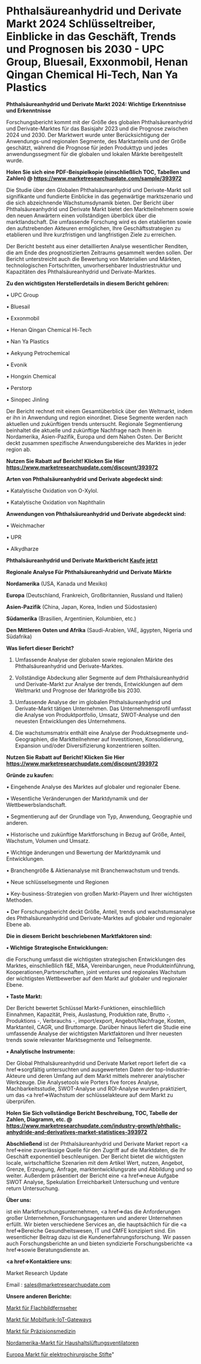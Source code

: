 # Phthalsäureanhydrid und Derivate Markt 2024 Schlüsseltreiber, Einblicke in das Geschäft, Trends und Prognosen bis 2030 - UPC Group, Bluesail, Exxonmobil, Henan Qingan Chemical Hi-Tech, Nan Ya Plastics

<strong>Phthalsäureanhydrid und Derivate Markt 2024: Wichtige Erkenntnisse und Erkenntnisse</strong>

Forschungsbericht kommt mit der Größe des globalen Phthalsäureanhydrid und Derivate-Marktes für das Basisjahr 2023 und die Prognose zwischen 2024 und 2030. Der Marktwert wurde unter Berücksichtigung der Anwendungs-und regionalen Segmente, des Marktanteils und der Größe geschätzt, während die Prognose für jeden Produkttyp und jedes anwendungssegment für die globalen und lokalen Märkte bereitgestellt wurde.

<strong>Holen Sie sich eine PDF-Beispielkopie (einschließlich TOC, Tabellen und Zahlen) @
</strong><strong><a href=https://www.marketresearchupdate.com/sample/393972><strong>https://www.marketresearchupdate.com/sample/393972</u></font></a></strong></strong>

Die Studie über den Globalen Phthalsäureanhydrid und Derivate-Markt soll signifikante und fundierte Einblicke in das gegenwärtige marktszenario und die sich abzeichnende Wachstumsdynamik bieten. Der Bericht über Phthalsäureanhydrid und Derivate Markt bietet den Marktteilnehmern sowie den neuen Anwärtern einen vollständigen überblick über die marktlandschaft. Die umfassende Forschung wird es den etablierten sowie den aufstrebenden Akteuren ermöglichen, Ihre Geschäftsstrategien zu etablieren und Ihre kurzfristigen und langfristigen Ziele zu erreichen.

Der Bericht besteht aus einer detaillierten Analyse wesentlicher Renditen, die am Ende des prognostizierten Zeitraums gesammelt werden sollen. Der Bericht unterstreicht auch die Bewertung von Materialien und Märkten, technologischen Fortschritten, unvorhersehbarer Industriestruktur und Kapazitäten des Phthalsäureanhydrid und Derivate-Marktes.

<strong>Zu den wichtigsten Herstellerdetails in diesem Bericht gehören:</strong>

• UPC Group

• Bluesail

• Exxonmobil

• Henan Qingan Chemical Hi-Tech

• Nan Ya Plastics

• Aekyung Petrochemical

• Evonik

• Hongxin Chemical

• Perstorp

• Sinopec Jinling

Der Bericht rechnet mit einem Gesamtüberblick über den Weltmarkt, indem er ihn in Anwendung und region einordnet. Diese Segmente werden nach aktuellen und zukünftigen trends untersucht. Regionale Segmentierung beinhaltet die aktuelle und zukünftige Nachfrage nach Ihnen in Nordamerika, Asien-Pazifik, Europa und dem Nahen Osten. Der Bericht deckt zusammen spezifische Anwendungsbereiche des Marktes in jeder region ab.

<strong>Nutzen Sie Rabatt auf Bericht! Klicken Sie Hier
</strong><strong><a href=https://www.marketresearchupdate.com/discount/393972>https://www.marketresearchupdate.com/discount/393972</b></u></font></strong></a>

<strong>Arten von Phthalsäureanhydrid und Derivate abgedeckt sind:</strong>

• Katalytische Oxidation von O-Xylol.

• Katalytische Oxidation von Naphthalin

<strong>Anwendungen von Phthalsäureanhydrid und Derivate abgedeckt sind:</strong>

• Weichmacher

• UPR

• Alkydharze

<strong>Phthalsäureanhydrid und Derivate Marktbericht <a href=https://www.marketresearchupdate.com/buynow/393972>Kaufe jetzt</a></strong>

<strong>Regionale Analyse Für Phthalsäureanhydrid und Derivate Märkte</strong>

<strong>Nordamerika</strong> (USA, Kanada und Mexiko)

<strong>Europa</strong> (Deutschland, Frankreich, Großbritannien, Russland und Italien)

<strong>Asien-Pazifik</strong> (China, Japan, Korea, Indien und Südostasien)

<strong>Südamerika</strong> (Brasilien, Argentinien, Kolumbien, etc.)

<strong>Den Mittleren</strong> <strong>Osten und Afrika</strong> (Saudi-Arabien, VAE, ägypten, Nigeria und Südafrika)

<strong>Was liefert dieser Bericht?</strong>

1. Umfassende Analyse der globalen sowie regionalen Märkte des Phthalsäureanhydrid und Derivate-Marktes.

2. Vollständige Abdeckung aller Segmente auf dem Phthalsäureanhydrid und Derivate-Markt zur Analyse der trends, Entwicklungen auf dem Weltmarkt und Prognose der Marktgröße bis 2030.

3. Umfassende Analyse der im globalen Phthalsäureanhydrid und Derivate-Markt tätigen Unternehmen. Das Unternehmensprofil umfasst die Analyse von Produktportfolio, Umsatz, SWOT-Analyse und den neuesten Entwicklungen des Unternehmens.

4. Die wachstumsmatrix enthält eine Analyse der Produktsegmente und-Geographien, die Marktteilnehmer auf Investitionen, Konsolidierung, Expansion und/oder Diversifizierung konzentrieren sollten.

<strong>Nutzen Sie Rabatt auf Bericht! Klicken Sie Hier
</strong><strong><a href=https://www.marketresearchupdate.com/discount/393972>https://www.marketresearchupdate.com/discount/393972</b></u></font></strong></a>

<strong>Gründe zu kaufen:</strong>

• Eingehende Analyse des Marktes auf globaler und regionaler Ebene.

• Wesentliche Veränderungen der Marktdynamik und der Wettbewerbslandschaft.

• Segmentierung auf der Grundlage von Typ, Anwendung, Geographie und anderen.

• Historische und zukünftige Marktforschung in Bezug auf Größe, Anteil, Wachstum, Volumen und Umsatz.

• Wichtige änderungen und Bewertung der Marktdynamik und Entwicklungen.

• Branchengröße &amp; Aktienanalyse mit Branchenwachstum und trends.

• Neue schlüsselsegmente und Regionen

• Key-business-Strategien von großen Markt-Playern und Ihrer wichtigsten Methoden.

• Der Forschungsbericht deckt Größe, Anteil, trends und wachstumsanalyse des Phthalsäureanhydrid und Derivate-Marktes auf globaler und regionaler Ebene ab.

<strong>Die in diesem Bericht beschriebenen Marktfaktoren sind:</strong>

<strong>• Wichtige Strategische Entwicklungen:</strong>

die Forschung umfasst die wichtigsten strategischen Entwicklungen des Marktes, einschließlich f&amp;E, M&amp;A, Vereinbarungen, neue Produkteinführung, Kooperationen,Partnerschaften, joint ventures und regionales Wachstum der wichtigsten Wettbewerber auf dem Markt auf globaler und regionaler Ebene.

<strong>• Taste Markt:</strong>

Der Bericht bewertet Schlüssel Markt-Funktionen, einschließlich Einnahmen, Kapazität, Preis, Auslastung, Produktion rate, Brutto -, Produktions -, Verbrauchs -, import/export, Angebot/Nachfrage, Kosten, Marktanteil, CAGR, und Bruttomarge. Darüber hinaus liefert die Studie eine umfassende Analyse der wichtigsten Marktfaktoren und Ihrer neuesten trends sowie relevanter Marktsegmente und Teilsegmente.

<strong>• Analytische Instrumente:</strong>

Der Global Phthalsäureanhydrid und Derivate Market report liefert die <a href=>sorgf</a>ältig untersuchten und ausgewerteten Daten der top-Industrie-Akteure und deren Umfang auf dem Markt mittels mehrerer analytischer Werkzeuge. Die Analysetools wie Porters five forces Analyse, Machbarkeitsstudie, SWOT-Analyse und ROI-Analyse wurden praktiziert, um das <a href=>Wachstum</a> der schlüsselakteure auf dem Markt zu überprüfen.

<strong>Holen Sie Sich vollständige Bericht Beschreibung, TOC, Tabelle der Zahlen, Diagramm, etc. @ </strong><strong><a href=https://www.marketresearchupdate.com/industry-growth/phthalic-anhydride-and-derivatives-market-statistices-393972>https://www.marketresearchupdate.com/industry-growth/phthalic-anhydride-and-derivatives-market-statistices-393972</a></font></strong>

<strong>Abschließend</strong> ist der Phthalsäureanhydrid und Derivate Market report <a href=>eine</a> zuverlässige Quelle für den Zugriff auf die Marktdaten, die Ihr Geschäft exponentiell beschleunigen. Der Bericht bietet die wichtigsten locale, wirtschaftliche Szenarien mit dem Artikel Wert, nutzen, Angebot, Grenze, Erzeugung, Anfrage, marktentwicklungsrate und Abbildung und so weiter. Außerdem präsentiert der Bericht eine <a href=>neue</a> Aufgabe SWOT Analyse, Spekulation Erreichbarkeit Untersuchung und venture return Untersuchung.

<strong>Über uns:</strong>

 ist ein Marktforschungsunternehmen, <a href=>das</a> die Anforderungen großer Unternehmen, Forschungsagenturen und anderer Unternehmen erfüllt. Wir bieten verschiedene Services an, die hauptsächlich für die <a href=>Bereiche</a> Gesundheitswesen, IT und CMFE konzipiert sind. Ein wesentlicher Beitrag dazu ist die Kundenerfahrungsforschung. Wir passen auch Forschungsberichte an und bieten syndizierte Forschungsberichte <a href=>sowie</a> Beratungsdienste an.

<strong><a href=>Kontaktiere uns:</a></strong>

Market Research Update

Email : sales@marketresearchupdate.com

<strong>Unsere anderen Berichte:</strong>

<a href=https://www.linkedin.com/pulse/flat-panel-tv-market-has-huge-demand-worldwide>Markt für Flachbildfernseher</a>

<a href=https://www.linkedin.com/pulse/cellular-iot-gateways-market-2023-remarking>Markt für Mobilfunk-IoT-Gateways</a>

<a href=https://www.linkedin.com/pulse/precision-medicine-market-research-report-reveals>Markt für Präzisionsmedizin</a>

<a href=https://www.linkedin.com/pulse/north-america-household-ventilation-fan-market-expecting>Nordamerika-Markt für Haushaltslüftungsventilatoren</a>

<a href=https://www.linkedin.com/pulse/europe-electrosurgical-pencils-market-2023-usd-explained>Europa Markt für elektrochirurgische Stifte</a>"

